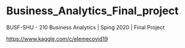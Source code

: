 # Business_Analytics_Final_project

BUSF-SHU - 210 Business Analytics | Sping 2020 | Final Project

https://www.kaggle.com/c/elemecovid19
